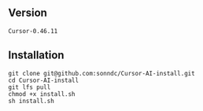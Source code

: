 ## Version

`Cursor-0.46.11`


## Installation
    git clone git@github.com:sonndc/Cursor-AI-install.git
    cd Cursor-AI-install
    git lfs pull
    chmod +x install.sh
    sh install.sh
